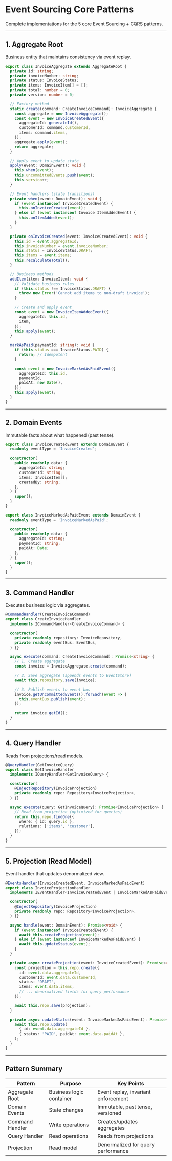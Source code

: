 # Event Sourcing Core Patterns

Complete implementations for the 5 core Event Sourcing + CQRS patterns.

---

## 1. Aggregate Root

Business entity that maintains consistency via event replay.

```typescript
export class InvoiceAggregate extends AggregateRoot {
  private id: string;
  private invoiceNumber: string;
  private status: InvoiceStatus;
  private items: InvoiceItem[] = [];
  private total: number = 0;
  private version: number = 0;

  // Factory method
  static create(command: CreateInvoiceCommand): InvoiceAggregate {
    const aggregate = new InvoiceAggregate();
    const event = new InvoiceCreatedEvent({
      aggregateId: generateId(),
      customerId: command.customerId,
      items: command.items,
    });
    aggregate.apply(event);
    return aggregate;
  }

  // Apply event to update state
  apply(event: DomainEvent): void {
    this.when(event);
    this.uncommittedEvents.push(event);
    this.version++;
  }

  // Event handlers (state transitions)
  private when(event: DomainEvent): void {
    if (event instanceof InvoiceCreatedEvent) {
      this.onInvoiceCreated(event);
    } else if (event instanceof Invoice ItemAddedEvent) {
      this.onItemAdded(event);
    }
  }

  private onInvoiceCreated(event: InvoiceCreatedEvent): void {
    this.id = event.aggregateId;
    this.invoiceNumber = event.invoiceNumber;
    this.status = InvoiceStatus.DRAFT;
    this.items = event.items;
    this.recalculateTotal();
  }

  // Business methods
  addItem(item: InvoiceItem): void {
    // Validate business rules
    if (this.status !== InvoiceStatus.DRAFT) {
      throw new Error('Cannot add items to non-draft invoice');
    }

    // Create and apply event
    const event = new InvoiceItemAddedEvent({
      aggregateId: this.id,
      item,
    });
    this.apply(event);
  }

  markAsPaid(paymentId: string): void {
    if (this.status === InvoiceStatus.PAID) {
      return; // Idempotent
    }

    const event = new InvoiceMarkedAsPaidEvent({
      aggregateId: this.id,
      paymentId,
      paidAt: new Date(),
    });
    this.apply(event);
  }
}
```

---

## 2. Domain Events

Immutable facts about what happened (past tense).

```typescript
export class InvoiceCreatedEvent extends DomainEvent {
  readonly eventType = 'InvoiceCreated';

  constructor(
    public readonly data: {
      aggregateId: string;
      customerId: string;
      items: InvoiceItem[];
      createdBy: string;
    },
  ) {
    super();
  }
}

export class InvoiceMarkedAsPaidEvent extends DomainEvent {
  readonly eventType = 'InvoiceMarkedAsPaid';

  constructor(
    public readonly data: {
      aggregateId: string;
      paymentId: string;
      paidAt: Date;
    },
  ) {
    super();
  }
}
```

---

## 3. Command Handler

Executes business logic via aggregates.

```typescript
@CommandHandler(CreateInvoiceCommand)
export class CreateInvoiceHandler
  implements ICommandHandler<CreateInvoiceCommand> {

  constructor(
    private readonly repository: InvoiceRepository,
    private readonly eventBus: EventBus,
  ) {}

  async execute(command: CreateInvoiceCommand): Promise<string> {
    // 1. Create aggregate
    const invoice = InvoiceAggregate.create(command);

    // 2. Save aggregate (appends events to EventStore)
    await this.repository.save(invoice);

    // 3. Publish events to event bus
    invoice.getUncommittedEvents().forEach(event => {
      this.eventBus.publish(event);
    });

    return invoice.getId();
  }
}
```

---

## 4. Query Handler

Reads from projections/read models.

```typescript
@QueryHandler(GetInvoiceQuery)
export class GetInvoiceHandler
  implements IQueryHandler<GetInvoiceQuery> {

  constructor(
    @InjectRepository(InvoiceProjection)
    private readonly repo: Repository<InvoiceProjection>,
  ) {}

  async execute(query: GetInvoiceQuery): Promise<InvoiceProjection> {
    // Read from projection (optimized for queries)
    return this.repo.findOne({
      where: { id: query.id },
      relations: ['items', 'customer'],
    });
  }
}
```

---

## 5. Projection (Read Model)

Event handler that updates denormalized view.

```typescript
@EventsHandler(InvoiceCreatedEvent, InvoiceMarkedAsPaidEvent)
export class InvoiceProjectionHandler
  implements IEventHandler<InvoiceCreatedEvent | InvoiceMarkedAsPaidEvent> {

  constructor(
    @InjectRepository(InvoiceProjection)
    private readonly repo: Repository<InvoiceProjection>,
  ) {}

  async handle(event: DomainEvent): Promise<void> {
    if (event instanceof InvoiceCreatedEvent) {
      await this.createProjection(event);
    } else if (event instanceof InvoiceMarkedAsPaidEvent) {
      await this.updateStatus(event);
    }
  }

  private async createProjection(event: InvoiceCreatedEvent): Promise<void> {
    const projection = this.repo.create({
      id: event.data.aggregateId,
      customerId: event.data.customerId,
      status: 'DRAFT',
      items: event.data.items,
      // ... denormalized fields for query performance
    });

    await this.repo.save(projection);
  }

  private async updateStatus(event: InvoiceMarkedAsPaidEvent): Promise<void> {
    await this.repo.update(
      { id: event.data.aggregateId },
      { status: 'PAID', paidAt: event.data.paidAt },
    );
  }
}
```

---

## Pattern Summary

| Pattern | Purpose | Key Points |
|---------|---------|------------|
| Aggregate Root | Business logic container | Event replay, invariant enforcement |
| Domain Events | State changes | Immutable, past tense, versioned |
| Command Handler | Write operations | Creates/updates aggregates |
| Query Handler | Read operations | Reads from projections |
| Projection | Read model | Denormalized for query performance |
